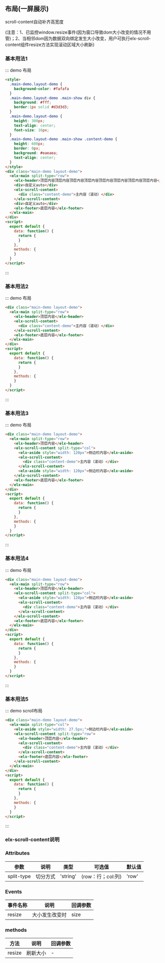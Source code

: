 ## 布局(一屏展示)

scroll-content自动补齐高宽度

(注意：1、已监控window.resize事件(因为窗口导致dom大小改变的情况不用管)；2、当相邻dom因为数据双向绑定发生大小改变，用户可执行elx-scroll-content组件resize方法实现滚动区域大小刷新)

### 基本用法1

::: demo 布局
```html
<style>
  .main-demo.layout-demo {
    background-color: #fafafa
  }
  .main-demo.layout-demo .main-show div {
    background: #fff;
    border:1px solid #d3d3d3;
  }
  .main-demo.layout-demo {
    height: 300px;
    text-align: center;
    font-size: 16px;
  }
  .main-demo.layout-demo .main-show .content-demo {
    height: 600px;
    border: 0px;
    background: #eaeaea;
    text-align: center;
  }
</style>
<div class="main-demo layout-demo">
  <elx-main split-type="row">
    <elx-header>顶层内容顶层内容顶层内容顶层内容顶层内容顶层内容顶层内容顶层内容</elx-header>
    <div>自定义auto</div>
    <elx-scroll-content>
      <div class="content-demo">主内容（滚动）</div>
    </elx-scroll-content>
    <div>自定义auto</div>
    <elx-footer>底层内容</elx-footer>
  </elx-main>
</div>
<script>
  export default {
    data: function() {
      return {
      }
    },
    methods: {
    }
  }
</script>
```
:::

### 基本用法2
::: demo 布局
```html
<div class="main-demo layout-demo">
  <elx-main split-type="row">
    <elx-header>顶层内容</elx-header>
    <elx-scroll-content>
      <div class="content-demo">主内容（滚动）</div>
    </elx-scroll-content>
    <elx-footer>底层内容</elx-footer>
  </elx-main>
</div>
<script>
  export default {
    data: function() {
      return {
      }
    },
    methods: {
    }
  }
</script>
```
:::

### 基本用法3
::: demo 布局
```html
<div class="main-demo layout-demo">
  <elx-main split-type="row">
    <elx-header>顶层内容</elx-header>
    <elx-scroll-content split-type="col">
      <elx-aside style="width: 120px">侧边栏内容</elx-aside>
      <elx-scroll-content>
        <div class="content-demo">主内容（滚动）</div>
      </elx-scroll-content>
      <elx-aside style="width: 120px">侧边栏内容</elx-aside>
    </elx-scroll-content>
    <elx-footer>底层内容</elx-footer>
  </elx-main>
</div>
<script>
  export default {
    data: function() {
      return {
      }
    },
    methods: {
    }
  }
</script>
```
:::

### 基本用法4
::: demo 布局
```html
<div class="main-demo layout-demo">
  <elx-main split-type="row">
    <elx-header>顶层内容</elx-header>
    <elx-scroll-content split-type="col">
      <elx-aside style="width: 120px">侧边栏内容</elx-aside>
      <elx-scroll-content>
        <div class="content-demo">主内容（滚动）</div>
      </elx-scroll-content>
    </elx-scroll-content>
    <elx-footer>底层内容</elx-footer>
  </elx-main>
</div>
<script>
  export default {
    data: function() {
      return {
      }
    },
    methods: {
    }
  }
</script>
```
:::

### 基本用法5
::: demo scroll布局
```html
<div class="main-demo layout-demo">
  <elx-main split-type="col">
    <elx-aside style="width: 27.5px;">侧边栏内容</elx-aside>
    <elx-scroll-content split-type="row">
      <elx-header>顶层内容</elx-header>
      <elx-scroll-content>
        <div class="content-demo">主内容（滚动）</div>
      </elx-scroll-content>
      <elx-footer>底层内容</elx-footer>
    </elx-scroll-content>
  </elx-main>
</div>
<script>
  export default {
    data: function() {
      return {
      }
    },
    methods: {
    }
  }
</script>
```
:::


### elx-scroll-content说明
### Attributes
| 参数      | 说明          | 类型      | 可选值                           | 默认值  |
|---------- |-------------- |---------- |--------------------------------  |-------- |
| split-type | 切分方式 | 'string' | (row：行；col:列) | 'row' |

### Events
| 事件名称 | 说明 | 回调参数 |
|---------- |-------- |---------- |
| resize | 大小发生改变时 | size |

### methods
| 方法 | 说明 | 回调参数 |
|---------- |-------- |---------- |
| resize | 刷新大小 | - |
